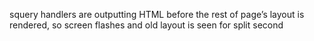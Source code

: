 squery handlers are outputting HTML before the rest of page’s layout is rendered, so screen flashes and old layout is seen for split second